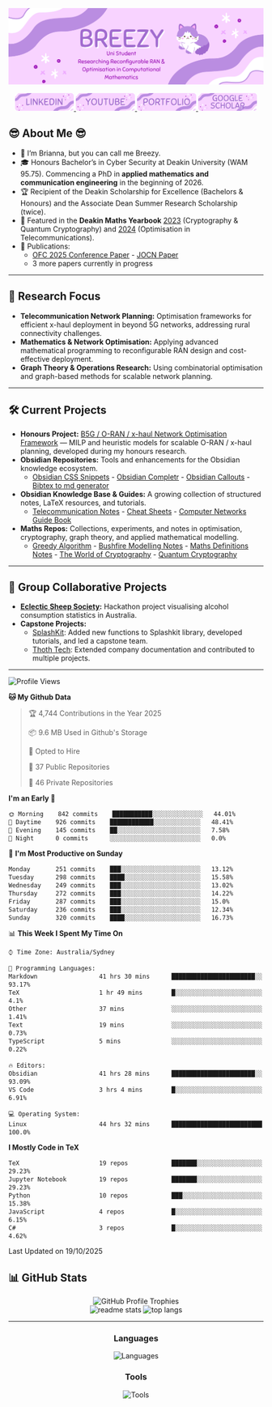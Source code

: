 ![Introduction Image](Figures/intro.png)

<div align="center">
  <a href="https://www.linkedin.com/in/brianna-laird/" target="_blank">
    <img src="Figures/linkedin.png" style="height: 35px;" alt="linkedin logo" />
  </a>
  <a href="https://www.youtube.com/@Breezy-Codes/" target="_blank">
    <img src="Figures/youtube.png" style="height: 35px;" alt="youtube logo" />
  </a>
  <a href="https://briannalaird.com/" target="_blank">
    <img src="Figures/portfolio.png" style="height: 35px;" alt="portfolio logo" />
  </a>
  <a href="https://scholar.google.com/citations?user=exg3AzgAAAAJ&hl=en&oi=ao" target="_blank">
    <img src="Figures/scholar.png" style="height: 35px;" alt="scholar logo" />
  </a>
</div>

## :sunglasses: About Me :sunglasses: 

- 👋 I’m Brianna, but you can call me Breezy.  
- 🎓 Honours Bachelor’s in Cyber Security at Deakin University (WAM 95.75). Commencing a PhD in **applied mathematics and communication engineering** in the beginning of 2026.  
- 🏆 Recipient of the Deakin Scholarship for Excellence (Bachelors & Honours) and the Associate Dean Summer Research Scholarship (twice).  
- 📖 Featured in the **Deakin Maths Yearbook** [2023](https://dro.deakin.edu.au/articles/book/Mathematics_Yearbook_2023/25824244/1) (Cryptography & Quantum Cryptography) and [2024](https://dro.deakin.edu.au/articles/book/Mathematics_Yearbook_2024/29670008/2) (Optimisation in Telecommunications).  
- 📄 Publications:  
  - [OFC 2025 Conference Paper](https://opg.optica.org/abstract.cfm?uri=OFC-2025-M1I.3) - [JOCN Paper](https://opg.optica.org/jocn/abstract.cfm?uri=jocn-17-11-E50)  
  - 3 more papers currently in progress  

---

## 🔬 Research Focus

- **Telecommunication Network Planning:** Optimisation frameworks for efficient x-haul deployment in beyond 5G networks, addressing rural connectivity challenges.  
- **Mathematics & Network Optimisation:** Applying advanced mathematical programming to reconfigurable RAN design and cost-effective deployment.  
- **Graph Theory & Operations Research:** Using combinatorial optimisation and graph-based methods for scalable network planning.  

---

## 🛠️ Current Projects

- **Honours Project:** [B5G / O-RAN / x-haul Network Optimisation Framework](https://github.com/breezy-codes/B5G-network-planning-algorithms) — MILP and heuristic models for scalable O-RAN / x-haul planning, developed during my honours research.
- **Obsidian Repositories:** Tools and enhancements for the Obsidian knowledge ecosystem.  
  - [Obsidian CSS Snippets](https://github.com/breezy-codes/Obsidian-CSS-Snippets) - [Obsidian Completr](https://github.com/breezy-codes/obsidian-completr) - [Obsidian Callouts](https://github.com/breezy-codes/Obsidian-Callouts) - [Bibtex to md generator](https://github.com/breezy-codes/obsidian-bibtex-2-md-generator)
- **Obsidian Knowledge Base & Guides:** A growing collection of structured notes, LaTeX resources, and tutorials.  
  - [Telecommunication Notes](https://github.com/breezy-codes/obsidian-telecommunication-definition-notes) - [Cheat Sheets](https://github.com/breezy-codes/Cheat-Sheets) - [Computer Networks Guide Book](https://comp-networks.breezy-codes.com)
- **Maths Repos:** Collections, experiments, and notes in optimisation, cryptography, graph theory, and applied mathematical modelling.  
  - [Greedy Algorithm](https://github.com/breezy-codes/Greedy-Algorithm) - [Bushfire Modelling Notes](https://github.com/breezy-codes/obsidian-bushfire-modelling-notes) - [Maths Definitions Notes](https://github.com/breezy-codes/obsidian-mathematics-definitions) - [The World of Cryptography](https://crypto.breezy-codes.com) - [Quantum Cryptography](https://quantum-crypto.breezy-codes.com)

---

## 🤝 Group Collaborative Projects

- **[Eclectic Sheep Society](https://github.com/breezy-codes/Eclectic-Sheep-Society):** Hackathon project visualising alcohol consumption statistics in Australia.  
- **Capstone Projects:**  
  - [SplashKit](https://github.com/splashkit): Added new functions to Splashkit library, developed tutorials, and led a capstone team.  
  - [Thoth Tech](https://github.com/thoth-tech): Extended company documentation and contributed to multiple projects.

---


<!--START_SECTION:waka-->
![Profile Views](http://img.shields.io/badge/Profile%20Views-7-blue)

**🐱 My Github Data** 

> 🏆 4,744 Contributions in the Year 2025
 > 
> 📦 9.6 MB Used in Github's Storage 
 > 
> 💼 Opted to Hire
 > 
> 📜 37 Public Repositories 
 > 
> 🔑 46 Private Repositories  
 > 
**I'm an Early 🐤** 

```text
🌞 Morning    842 commits    ███████████░░░░░░░░░░░░░░   44.01% 
🌆 Daytime    926 commits    ████████████░░░░░░░░░░░░░   48.41% 
🌃 Evening    145 commits    ██░░░░░░░░░░░░░░░░░░░░░░░   7.58% 
🌙 Night      0 commits      ░░░░░░░░░░░░░░░░░░░░░░░░░   0.0%

```
📅 **I'm Most Productive on Sunday** 

```text
Monday       251 commits    ███░░░░░░░░░░░░░░░░░░░░░░   13.12% 
Tuesday      298 commits    ████░░░░░░░░░░░░░░░░░░░░░   15.58% 
Wednesday    249 commits    ███░░░░░░░░░░░░░░░░░░░░░░   13.02% 
Thursday     272 commits    ███░░░░░░░░░░░░░░░░░░░░░░   14.22% 
Friday       287 commits    ███░░░░░░░░░░░░░░░░░░░░░░   15.0% 
Saturday     236 commits    ███░░░░░░░░░░░░░░░░░░░░░░   12.34% 
Sunday       320 commits    ████░░░░░░░░░░░░░░░░░░░░░   16.73%

```


📊 **This Week I Spent My Time On** 

```text
⌚︎ Time Zone: Australia/Sydney

💬 Programming Languages: 
Markdown                 41 hrs 30 mins      ███████████████████████░░   93.17% 
TeX                      1 hr 49 mins        █░░░░░░░░░░░░░░░░░░░░░░░░   4.1% 
Other                    37 mins             ░░░░░░░░░░░░░░░░░░░░░░░░░   1.41% 
Text                     19 mins             ░░░░░░░░░░░░░░░░░░░░░░░░░   0.73% 
TypeScript               5 mins              ░░░░░░░░░░░░░░░░░░░░░░░░░   0.22%

🔥 Editors: 
Obsidian                 41 hrs 28 mins      ███████████████████████░░   93.09% 
VS Code                  3 hrs 4 mins        █░░░░░░░░░░░░░░░░░░░░░░░░   6.91%

💻 Operating System: 
Linux                    44 hrs 32 mins      █████████████████████████   100.0%

```

**I Mostly Code in TeX** 

```text
TeX                      19 repos            ███████░░░░░░░░░░░░░░░░░░   29.23% 
Jupyter Notebook         19 repos            ███████░░░░░░░░░░░░░░░░░░   29.23% 
Python                   10 repos            ███░░░░░░░░░░░░░░░░░░░░░░   15.38% 
JavaScript               4 repos             █░░░░░░░░░░░░░░░░░░░░░░░░   6.15% 
C#                       3 repos             █░░░░░░░░░░░░░░░░░░░░░░░░   4.62%

```



 Last Updated on 19/10/2025
<!--END_SECTION:waka-->


## 📊 GitHub Stats

<div align="center">
    <img src="https://github-profile-trophy.vercel.app/?username=breezy-codes&theme=onedark&row=1" alt="GitHub Profile Trophies" />
</div>

<div align="center">
    <img width="475" src="https://github-readme-stats-hvpm.vercel.app/api?username=breezy-codes&count_private=true&show_icons=true&theme=material-palenight&rank_icon=github&border_radius=10" alt="readme stats" />
    <img width="325" src="https://github-readme-stats-hvpm.vercel.app/api/top-langs/?username=breezy-codes&langs_count=12&layout=compact&count_private=true&theme=material-palenight&border_radius=10&size_weight=0.5&count_weight=0.5&hide=html" alt="top langs" />
</div>

---

<div align="center">
  <h3>Languages</h3>
  <img src="https://skillicons.dev/icons?i=md,py,cpp,cs,dotnet,latex,js,java" alt="Languages"/>
</div>

<div align="center">
  <h3>Tools</h3>
  <img src="https://skillicons.dev/icons?i=git,vscode,visualstudio,ai,raspberrypi,linux,ubuntu,arch" alt="Tools"/>
</div>
